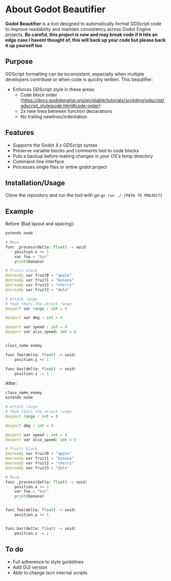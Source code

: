 # About Godot Beautifier

**Godot Beautifier** is a tool designed to automatically format GDScript code to improve readability and maintain consistency across Godot Engine projects.
**Be careful, this project is new and may break code if it hits an edge case I havent thought of, this will back up your code but please back it up yourself too**

## Purpose

GDScript formatting can be inconsistent, especially when multiple developers contribute or when code is quickly written. This beautifier:

- Enforces GDScript style in these areas:
  - Code block order (https://docs.godotengine.org/en/stable/tutorials/scripting/gdscript/gdscript_styleguide.html#code-order)
  - 2x new lines between function declarations
  - No trailing newlines/indentation

## Features
- Supports the Godot 4.x GDScript syntax
- Preserve variable blocks and comments tied to code blocks
- Puts a backup before making changes in your OS's temp directory
- Command-line interface
- Processes single files or entire godot project

## Installation/Usage

Clone the repository and run the tool with go
`go run ./ {PATH TO PROJECT}`

## Example
Before (Bad layout and spacing):
```Python
extends node

# Move
func _process(delta: float) -> void:
	position.x += 1
	var foo = "bar"
	print(banana)

# Fruits block
@onready var fruit0 = "apple"
@onready var fruit1 = "banana"
@onready var fruit2 = "cherry"
@onready var fruit3 = "date"

# Attack range
# Yeah thats the attack range
@export var range : int = 0

@export var dmg : int = 0

@export var speed : int = 0
@export var also_speed: int = 0


class_name enemy

func foo(delta: float) -> void:
	position.y += 1

func bar(delta: float) -> void:
	position.z -= 1
```

After:
```Python
class_name enemy
extends node

# Attack range
# Yeah thats the attack range
@export range : int = 0

@export dmg : int = 0

@export var speed : int = 0
@export var also_speed: int = 0

# Fruits block
@onready var fruit0 = "apple"
@onready var fruit1 = "banana"
@onready var fruit2 = "cherry"
@onready var fruit3 = "date"

# Move
func _process(delta: float) -> void:
	position.x += 1
	var foo = "bar"
	print(banana)


func foo(delta: float) -> void:
	position.y += 1


func bar(delta: float) -> void:
	position.z -= 1
```
## To do
- Full adherence to style guidelines
- Add GUI version
- Able to change tscn internal scripts
